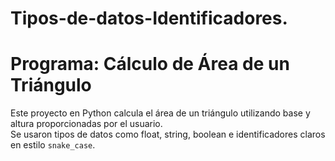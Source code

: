 # Tipos-de-datos-Identificadores.
# Programa: Cálculo de Área de un Triángulo

Este proyecto en Python calcula el área de un triángulo utilizando base y altura proporcionadas por el usuario.  
Se usaron tipos de datos como float, string, boolean e identificadores claros en estilo `snake_case`.

